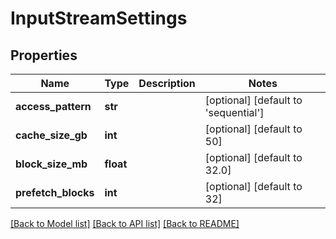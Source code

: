 # InputStreamSettings

## Properties
Name | Type | Description | Notes
------------ | ------------- | ------------- | -------------
**access_pattern** | **str** |  | [optional] [default to 'sequential']
**cache_size_gb** | **int** |  | [optional] [default to 50]
**block_size_mb** | **float** |  | [optional] [default to 32.0]
**prefetch_blocks** | **int** |  | [optional] [default to 32]

[[Back to Model list]](../README.md#documentation-for-models) [[Back to API list]](../README.md#documentation-for-api-endpoints) [[Back to README]](../README.md)


